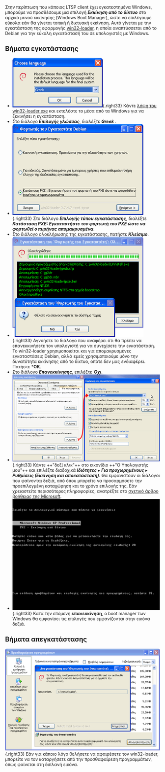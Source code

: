 Στην περίπτωση που κάποιος LTSP client έχει εγκατεστημένα Windows,
μπορούμε να προσθέσουμε μια επιλογή ***Εκκίνηση από το δίκτυο*** στο αρχικό μενού εκκίνησης
(Windows Boot Manager), ώστε να επιλέγουμε εύκολα εάν θα γίνεται τοπική
ή δικτυακή εκκίνηση. Αυτό γίνεται με την εγκατάσταση της εφαρμογής
[win32-loader](https://en.wikipedia.org/wiki/Win32-loader), η οποία
αναπτύσσεται από το Debian για την εύκολη εγκατάστασή του σε
υπολογιστές με Windows.

## Βήματα εγκατάστασης

  - ![Win32-loader-language.png](Win32-loader-language.png){.right33}
    Κάντε [λήψη του win32-loader.exe](http://ftp.debian.org/debian/tools/win32-loader/stable/win32-loader.exe)
    και εκτελέστε το μέσα από τα Windows για να ξεκινήσει η εγκατάσταση.
  - Στο διάλογο ***Επιλογής γλώσσας***, διαλέξτε ***Greek*** .
  - ![Win32-loader-pxe-mode.png](Win32-loader-pxe-mode.png){.right33}
    Στο διάλογο ***Επιλογής τύπου εγκατάστασης***,
    διαλέξτε ***Κατάσταση PXE: Εγκαταστήστε τον φορτωτή του PXE ώστε να φορτωθεί ο πυρήνας απομακρυσμένα***.
  - Στο διάλογο ολοκλήρωσης της εγκατάστασης, πατήστε ***Κλείσιμο***.
  - ![Win32-loader-reboot.png](Win32-loader-reboot.png){.right33}
    Αγνοήστε το διάλογο που αναφέρει ότι θα πρέπει να επανεκκινήσετε τον
    υπολογιστή για να συνεχίσετε την εγκατάσταση. Το win32-loader
    χρησιμοποιείται και για απομακρυσμένες εγκαταστάσεις Debian,
    αλλά εμείς χρησιμοποιούμε μόνο την δυνατότητα εκκίνησης από το
    δίκτυο, οπότε δεν μας ενδιαφέρει. Πατήστε ***ΟΚ**.
  - Στο διάλογο ***Επανεκκίνησης***, επιλέξτε ***Όχι***.
  - ![Win32-loader-boot-ini.png](Win32-loader-boot-ini.png){.right33}
    Κάντε ++"δεξί κλικ"++ στο εικονίδιο ++"Ο Υπολογιστής μου"++ και επιλέξτε διαδοχικά
    ***Ιδιότητες*** ▸ ***Για προχωρημένους*** ▸ ***Ρυθμίσεις (Εκκίνηση και αποκατάσταση)***.
    Θα εμφανιστούν οι διάλογοι που φαίνονται δεξιά, από όπου μπορείτε να προσαρμόσετε την
    προεπιλεγμένη καταχώρηση και το χρόνο επιλογής της. Εάν
    χρειαστείτε περισσότερες πληροφορίες, ανατρέξτε στο
    [σχετικό άρθρο βοήθειας της Microsoft](http://support.microsoft.com/kb/289022).
  - ![Win32-loader-boot-menu.png](Win32-loader-boot-menu.png){.right33}
    Κατά την επόμενη **επανεκκίνηση**, ο boot manager των Windows θα
    εμφανίσει τις επιλογές που εμφανίζονται στην εικόνα δεξιά.

## Βήματα απεγκατάστασης

![Win32-loader-uninstall.png](Win32-loader-uninstall.png){.right33}
Εάν για κάποιο λόγο θελήσετε να αφαιρέσετε τον win32-loader, μπορείτε να τον
καταργήσετε από την προσθαφαίρεση προγραμμάτων, όπως φαίνεται στη
διπλανή εικόνα.
